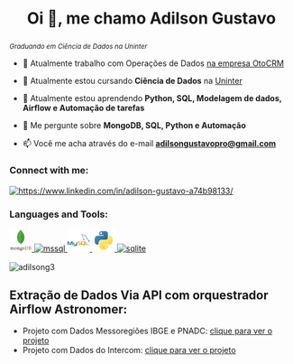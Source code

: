 <h1 align="center">Oi 👋, me chamo Adilson Gustavo</h1>

<sub>*Graduando em Ciência de Dados na Uninter*</sub>

- 🔭 Atualmente trabalho com Operações de Dados [na empresa OtoCRM](https://www.otocrm.com.br/)

- 🌱 Atualmente estou cursando **Ciência de Dados** na [Uninter](https://www.uninter.com/)

- 🌱 Atualmente estou aprendendo **Python, SQL, Modelagem de dados, Airflow e Automação de tarefas**

- 💬 Me pergunte sobre **MongoDB, SQL, Python e Automação**

- 📫 Você me acha através do e-mail **adilsongustavopro@gmail.com**

<h3 align="left">Connect with me:</h3>
<p align="left">
<a href="https://www.linkedin.com/in/adilson-gustavo-a74b98133/" target="blank"><img align="center" src="https://raw.githubusercontent.com/rahuldkjain/github-profile-readme-generator/master/src/images/icons/Social/linked-in-alt.svg" alt="https://www.linkedin.com/in/adilson-gustavo-a74b98133/" height="30" width="40" /></a>
</p>

<h3 align="left">Languages and Tools:</h3>
<p align="left"> <a href="https://www.mongodb.com/" target="_blank" rel="noreferrer"> <img src="https://raw.githubusercontent.com/devicons/devicon/master/icons/mongodb/mongodb-original-wordmark.svg" alt="mongodb" width="40" height="40"/> </a> <a href="https://www.microsoft.com/en-us/sql-server" target="_blank" rel="noreferrer"> <img src="https://www.svgrepo.com/show/303229/microsoft-sql-server-logo.svg" alt="mssql" width="40" height="40"/> </a> <a href="https://www.mysql.com/" target="_blank" rel="noreferrer"> <img src="https://raw.githubusercontent.com/devicons/devicon/master/icons/mysql/mysql-original-wordmark.svg" alt="mysql" width="40" height="40"/> </a> <a href="https://www.python.org" target="_blank" rel="noreferrer"> <img src="https://raw.githubusercontent.com/devicons/devicon/master/icons/python/python-original.svg" alt="python" width="40" height="40"/> </a> <a href="https://www.sqlite.org/" target="_blank" rel="noreferrer"> <img src="https://www.vectorlogo.zone/logos/sqlite/sqlite-icon.svg" alt="sqlite" width="40" height="40"/> </a> </p>

<p><img align="center" src="https://github-readme-stats.vercel.app/api/top-langs?username=adilsong3&show_icons=true&locale=en&layout=compact" alt="adilsong3" /></p>

## Extração de Dados Via API com orquestrador Airflow Astronomer:

* Projeto com Dados Messoregiões IBGE e PNADC: [clique para ver o projeto](https://github.com/adilsong3/DataEngineer_desafio_final_xp)
* Projeto com Dados do Intercom: [clique para ver o projeto](https://github.com/adilsong3/DataEngineer_project_intercom_1)
